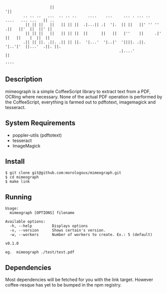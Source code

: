 			            ||                                                              '||      
			.. .. ..   ...  .. .. ..     ....    ...     ... . ... ..   ....   ... ...   || ..   
			 || || ||   ||   || || ||  .|...|| .|  '|.  || ||   ||' '' '' .||   ||'  ||  ||' ||  
			 || || ||   ||   || || ||  ||      ||   ||   |''    ||     .|' ||   ||    |  ||  ||  
			.|| || ||. .||. .|| || ||.  '|...'  '|..|'  '||||. .||.    '|..'|'  ||...'  .||. ||. 
			                                           .|....'                  ||               
			                                                                   ''''              
## Description
mimeograph is a simple CoffeeScript library to extract text from a PDF, OCRing where necessary.  None of the 
actual PDF operation is performed by the CoffeeScript, everything is farmed out to pdftotext, imagemagick 
and tesseract.

## System Requirements
- poppler-utils (pdftotext)
- tesseract
- ImageMagick

## Install

	$ git clone git@github.com:morologous/mimeograph.git
	$ cd mimeograph
	$ make link
	
## Running
	Usage:
	  mimeograph [OPTIONS] filename

	Available options:
	  -h, --help         Displays options
	  -v, --version      Shows certain's version.
	  -w, --workers      Number of workers to create. Ex.: 5 (default)

	v0.1.0
	
	eg.  mimeograph ./test/test.pdf
    
## Dependencies
Most dependencies will be fetched for you with the link target.  However coffee-resque has yet to be bumped in the npm registry. 